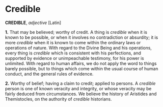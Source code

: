 # Credible

**CREDIBLE**, _adjective_ \[Latin\]

**1.** That may be believed; worthy of credit. A thing is _credible_ when it is known to be possible, or when it involves no contradiction or absurdity; it is more _credible_ when it is known to come within the ordinary laws or operations of nature. With regard to the Divine Being and his operations, every thing is _credible_ which is consistent with his perfections, and supported by evidence or unimpeachable testimony, for his power is unlimited. With regard to human affairs, we do not apply the word to things barely possible, but to things which come within the usual course of human conduct, and the general rules of evidence.

**2.** Worthy of belief; having a claim to credit; applied to persons. A _credible_ person is one of known veracity and integrity, or whose veracity may be fairly deduced from circumstances. We believe the history of Aristides and Themistocles, on the authority of _credible_ historians.